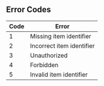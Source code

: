 **Error Codes**
----

| Code | Error                                   |
|------|-----------------------------------------|
| 1    | Missing item identifier                 |
| 2    | Incorrect item identifier               |
| 3    | Unauthorized                            |
| 4    | Forbidden                               |
| 5    | Invalid item identifier                 |
